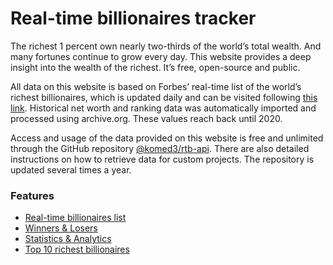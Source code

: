 # Real-time billionaires tracker

The richest 1 percent own nearly two-thirds of the world’s total wealth. And many fortunes continue to grow every day. This website provides a deep insight into the wealth of the richest. It’s free, open-source and public.

All data on this website is based on Forbes’ real-time list of the world’s richest billionaires, which is updated daily and can be visited following [this link](https://www.forbes.com/real-time-billionaires). Historical net worth and ranking data was automatically imported and processed using archive.org. These values reach back until 2020.

Access and usage of the data provided on this website is free and unlimited through the GitHub repository [@komed3/rtb-api](https://github.com/komed3/rtb-api). There are also detailed instructions on how to retrieve data for custom projects. The repository is updated several times a year.

### Features

* [Real-time billionaires list](#)
* [Winners & Losers](#)
* [Statistics & Analytics](#)
* [Top 10 richest billionaires](#)